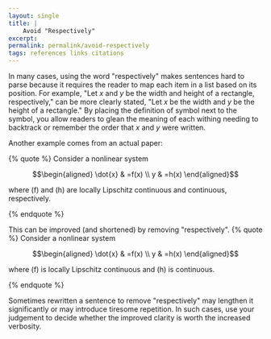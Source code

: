 ```yaml
---
layout: single
title: |
    Avoid "Respectively"
excerpt: 
permalink: permalink/avoid-respectively
tags: references links citations
---
```


In many cases, using the word "respectively" makes sentences hard to parse because it requires the reader to map each item in a list based on its position. 
For example, "Let $x$ and $y$ be the width and height of a rectangle, respectively," can be more clearly stated, "Let $x$ be the width and $y$ be the height of a rectangle." 
By placing the definition of symbol next to the symbol, you allow readers to glean the meaning of each withing needing to backtrack or remember the order that $x$ and $y$ were written.  

Another example comes from an actual paper:

{% quote %}
Consider a nonlinear system 

$$\begin{aligned}
\dot{x} & =f(x) \\
y & =h(x)
\end{aligned}$$

where \(f\) and \(h\) are locally Lipschitz continuous and continuous, respectively.

{% endquote %}

This can be improved (and shortened) by removing "respectively". 
{% quote %}
Consider a nonlinear system 

$$\begin{aligned}
\dot{x} & =f(x) \\
y & =h(x)
\end{aligned}$$

where \(f\) is locally Lipschitz continuous and \(h\) is continuous.

{% endquote %}

Sometimes rewritten a sentence to remove "respectively" may lengthen it significantly or may introduce tiresome repetition. 
In such cases, use your judgement to decide whether the improved clarity is worth the increased verbosity.